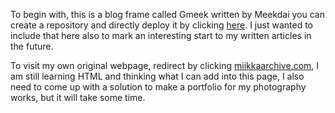 To begin with, this is a blog frame called Gmeek written by Meekdai you can create a repository and directly deploy it by clicking [here](https://github.com/Meekdai/Gmeek). I just wanted to include that here also to mark an interesting start to my written articles in the future.

To visit my own original webpage, redirect by clicking [miikkaarchive.com](https://miikkaarchive.com/), I am still learning HTML and thinking what I can add into this page, I also need to come up with a solution to make a portfolio for my photography works, but it will take some time.
